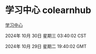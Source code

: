 # 学习中心 colearnhub
[学习中心](http://219.139.197.74:56308/colearnhub/)

2024年 10月 30日 星期三 03:40:02 CST

2024年 10月 29日 星期二 19:40:02 GMT

